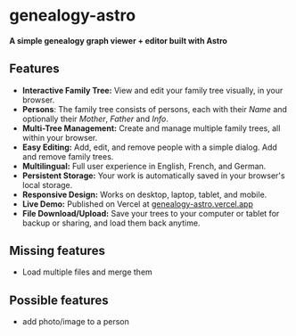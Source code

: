 # genealogy-astro

#### A simple genealogy graph viewer + editor built with Astro

## Features

- **Interactive Family Tree:** View and edit your family tree visually, in your browser.
- **Persons**: The family tree consists of persons, each with their _Name_ and optionally their _Mother_, _Father_ and _Info_.
- **Multi-Tree Management:** Create and manage multiple family trees, all within your browser.
- **Easy Editing:** Add, edit, and remove people with a simple dialog. Add and remove family trees.
- **Multilingual:** Full user experience in English, French, and German.
- **Persistent Storage:** Your work is automatically saved in your browser's local storage.
- **Responsive Design:** Works on desktop, laptop, tablet, and mobile.
- **Live Demo:** Published on Vercel at [genealogy-astro.vercel.app](https://genealogy-astro.vercel.app/)
- **File Download/Upload:** Save your trees to your computer or tablet for backup or sharing, and load them back anytime.

## Missing features

- Load multiple files and merge them

## Possible features

- add photo/image to a person
